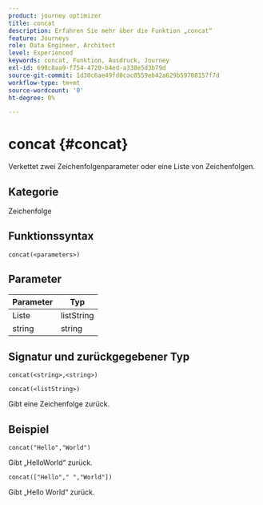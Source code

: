 ```yaml
---
product: journey optimizer
title: concat
description: Erfahren Sie mehr über die Funktion „concat“
feature: Journeys
role: Data Engineer, Architect
level: Experienced
keywords: concat, Funktion, Ausdruck, Journey
exl-id: 690c8aa9-f754-4720-b4ed-a338e5d3b79d
source-git-commit: 1d30c6ae49fd0cac0559eb42a629b59708157f7d
workflow-type: tm+mt
source-wordcount: '0'
ht-degree: 0%

---
```


# concat {#concat}

Verkettet zwei Zeichenfolgenparameter oder eine Liste von Zeichenfolgen.

## Kategorie

Zeichenfolge

## Funktionssyntax

`concat(<parameters>)`

## Parameter

| Parameter | Typ |
|-----------|------------------|
| Liste | listString |
| string | string |

## Signatur und zurückgegebener Typ

`concat(<string>,<string>)`

`concat(<listString>)`

Gibt eine Zeichenfolge zurück.

## Beispiel

`concat("Hello","World")`

Gibt „HelloWorld“ zurück.

`concat(["Hello"," ","World"])`

Gibt „Hello World“ zurück.
